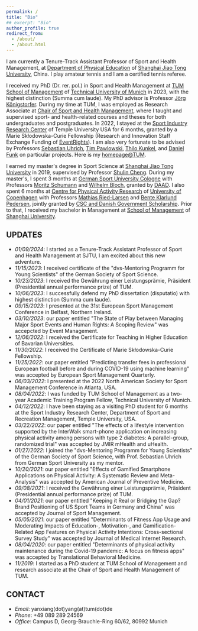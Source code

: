 ```yaml
---
permalink: /
title: "Bio"
## excerpt: "Bio"
author_profile: true
redirect_from: 
  - /about/
  - /about.html
---
```


I am currently a Tenure-Track Assistant Professor of Sport and Health Management, at [Department of Physical Education](https://tiyuxi.sjtu.edu.cn) of [Shanghai Jiao Tong University](https://www.sjtu.edu.cn/), China. I play amateur tennis and I am a certified tennis referee.

I received my PhD (Dr. rer. pol.) in Sport and Health Management at [TUM School of Management](https://www.wi.tum.de/) of [Technical University of Munich](https://www.tum.de/) in 2023, with the highest distinction (Summa cum laude). My PhD advisor is Professor [Jörg Königstorfer](https://www.sg.tum.de/en/mgt/team/ordinarius/). During my time at TUM, I was employed as Research Associate at [Chair of Sport and Health Management](https://www.sg.tum.de/en/mgt/home/), where I taught and supervised sport- and health-related courses and theses for both undergraduates and postgraduates. In 2022, I stayed at the [Sport Industry Research Center](https://sthm.temple.edu/sport-industry-research-center/) of Temple University USA for 6 months, granted by a Marie Skłodowska-Curie Fellowship (Research and Innovation Staff Exchange Funding of [EventRights](http://eventrights.net/)). I am also very fortunate to be advised by Professors [Sebastian Uhrich](https://fis.dshs-koeln.de/portal/de/persons/sebastian-uhrich(d54fc935-c4f4-4231-8196-8896b3e4c01a).html), [Tim Pawlowski](https://uni-tuebingen.de/fakultaeten/wirtschafts-und-sozialwissenschaftliche-fakultaet/faecher/fachbereich-sozialwissenschaften/sportwissenschaft/institut/arbeitsbereiche/sportoekonomik-sportmanagement-und-sportpublizistik/team/prof-dr-tim-pawlowski/), [Thilo Kunkel](https://sthm.temple.edu/faculty-and-staff/profile/?smid=1782), and [Daniel Funk](https://sthm.temple.edu/faculty-and-staff/profile/?smid=1771) on particular projects. Here is my [homepage@TUM](https://www.sg.tum.de/en/mgt/team/research-assistants/personal-information-yanxiang-yang/).

I earned my master's degree in Sport Science at [Shanghai Jiao Tong University](https://www.sjtu.edu.cn/) in 2019, supervised by Professor [Shulin Cheng](https://www.researchgate.net/profile/Sulin-Cheng). During my master's, I spent 3 months at [German Sport University Cologne](https://www.dshs-koeln.de/) with Professors [Moritz Schumann](https://www.tu-chemnitz.de/hsw/ab/prof/sportmedizin/professur/leitung.php.en) and [Wilhelm Bloch](https://www.dshs-koeln.de/visitenkarte/person/univ-prof-dr-wilhelm-bloch/), granted by [DAAD](https://www.daad.org.cn/zh/find-funding/funding-programmes-in-germany/master-short-term-scholarship). I also spent 6 months at [Centre for Physical Activity Research](https://aktivsundhed.dk/da/) of [University of Copenhagen](https://www.ku.dk/english/) with Professors [Mathias Ried-Larsen](https://www.aktivsundhed.dk/riedlarsen-group) and [Bente Klarlund Pedersen](https://scholar.google.dk/citations?user=iVihIzAAAAAJ&hl=da), jointly granted by [CSC and Danish Government Scholarship](https://www.csc.edu.cn/chuguo). Prior to that, I received my bachelor in Management at [School of Management](https://ms.shu.edu.cn) of [Shanghai University](https://shu.edu.cn/).


## UPDATES
* _01/09/2024_: I started as a Tenure-Track Assistant Professor of Sport and Health Management at SJTU, I am excited about this new adventure.
* _11/15/2023_: I received certificate of the "dvs-Mentoring Programm for Young Scientists" of the German Society of Sport Science.
* _10/23/2023_: I received the Gewährung einer Leistungsprämie, Präsident (Presidential annual performance prize) of TUM.
* _10/06/2023_: I successfully defend my PhD dissertation (disputatio) with highest distinction (Summa cum laude).
* _09/15/2023_: I presented at the 31st European Sport Management Conference in Belfast, Northern Ireland.
* _03/10/2023_: our paper entitled "The State of Play between Managing Major Sport Events and Human Rights: A Scoping Review" was accepcted by Event Management.
* _12/06/2022_: I received the Certificate for Teaching in Higher Education of Bavarian Universities.
* _11/30/2022_: I received the Certificate of Marie Skłodowska-Curie Fellowship.
* _11/25/2022_: our paper entitled "Predicting transfer fees in professional European football before and during COVID-19 using machine learning" was accepted by European Sport Management Quarterly.
* _06/03/2022_: I presented at the 2022 North American Society for Sport Management Conference in Atlanta, USA.
* _08/04/2022_: I was funded by TUM School of Management as a two-year Academic Training Program Fellow, Technical University of Munich.
* _04/12/2022_: I have been staying as a visiting PhD student for 6 months at the Sport Industry Research Center, Department of Sport and Recreation Management, Temple University, USA.
* _03/22/2022_: our paper entitled "The effects of a lifestyle intervention supported by the InterWalk smart-phone application on increasing physical activity among persons with type 2 diabetes: A parallel-group, randomized trial" was accepted by JMIR mHealth and uHealth.
* _01/27/2022_: I joined the "dvs-Mentoring Programm for Young Scientists" of the German Society of Sport Science, with Prof. Sebastian Uhrich from German Sport University as my mentor.
* _10/20/2021_: our paper entitled "Effects of Gamified Smartphone Applications on Physical Activity: A Systematic Review and Meta-Analysis" was accepted by American Journal of Preventive Medicine.
* _09/08/2021_: I received the Gewährung einer Leistungsprämie, Präsident (Presidential annual performance prize) of TUM.
* _04/01/2021_: our paper entitled "Keeping it Real or Bridging the Gap? Brand Positioning of US Sport Teams in Germany and China" was accepted by Journal of Sport Management.
* _05/05/2021_: our paper entitled "Determinants of Fitness App Usage and Moderating Impacts of Education-, Motivation-, and Gamification-Related App Features on Physical Activity Intentions: Cross-sectional Survey Study" was accepted by Journal of Medical Internet Research.
* _08/04/2020_: our paper entitled "Determinants of physical activity maintenance during the Covid-19 pandemic: A focus on fitness apps" was accepted by Translational Behavioral Medicine.
* _11/2019_: I started as a PhD student at TUM School of Management and research associate at the Chair of Sport and Health Management of TUM.

## CONTACT

* _Email_: yanxiang(dot)yang(at)tum(dot)de
* _Phone_: +49 089 289 24569
* _Office_: Campus D, Georg-Brauchle-Ring 60/62, 80992 Munich



